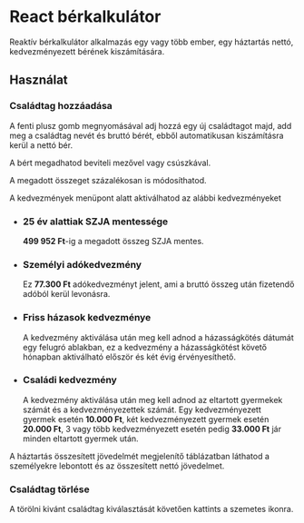 <h1>React bérkalkulátor</h1>
<p>Reaktív bérkalkulátor alkalmazás egy vagy több ember, egy háztartás nettó, kedvezményezett bérének kiszámítására.</p>
<h2>Használat</h2>
<h3>Családtag hozzáadása</h3>
<p>
  A fenti plusz gomb megnyomásával adj hozzá egy új családtagot majd, add meg a családtag nevét és bruttó bérét, ebből automatikusan kiszámításra kerül a nettó bér. 
</p>
  <p>A bért megadhatod beviteli mezővel vagy csúszkával.</p>
  <p>A megadott összeget százalékosan is módosíthatod.</p>
  <p>A kedvezmények menüpont alatt aktiválhatod az alábbi kedvezményeket</p>
<ul>
  <li>
    <h3>25 év alattiak SZJA mentessége</h3>
    <p><strong>499 952 Ft</strong>-ig a megadott összeg SZJA mentes.</p>
  </li>
  <li>
    <h3>Személyi adókedvezmény</h3>
    <p>Ez <strong>77.300 Ft</strong> adókedvezményt jelent, ami a bruttó összeg után fizetendő adóból kerül levonásra.</p>
  </li>
  <li>
    <h3>Friss házasok kedvezménye</h3>
    <p>A kedvezmény aktiválása után meg kell adnod a házasságkötés dátumát egy felugró ablakban, ez a kedvezmény a házasságkötést követő hónapban aktiválható először és két évig érvényesíthető.</p>
  </li>
  <li>
    <h3>Családi kedvezmény</h3>
    <p>A kedvezmény aktiválása után meg kell adnod az eltartott gyermekek számát és a kedvezményezettek számát. Egy kedvezményezett gyermek esetén <strong>10.000 Ft</strong>, két kedvezményezett gyermek esetén <strong>20.000 Ft</strong>, 3 vagy több kedvezményezett esetén pedig <strong>33.000 Ft</strong> jár minden eltartott gyermek után.</p>
  </li>
</ul>
<p>A háztartás összesített jövedelmét megjelenítő táblázatban láthatod a személyekre lebontott és az összesített nettó jövedelmet.</p>
<h3>Családtag törlése</h3>
<p>A törölni kivánt családtag kiválasztását követően kattints a szemetes ikonra.</p>


